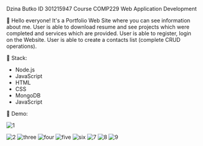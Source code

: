 Dzina Butko ID 301215947 Course COMP229 Web Application Development

🙂 Hello everyone! It's a Portfolio Web Site where you can see information about me. User is able to download resume and see projects which were completed and services which are provided. User is able to register, login on the Website. User is able to create a contacts list (complete CRUD operations).

🚀 Stack:

- Node.js
- JavaScript
- HTML
- CSS
- MongoDB
- JavaScript


💎 Demo:

![1](https://user-images.githubusercontent.com/97703238/166554908-d72a6542-2f80-43ba-8717-c07f1279066f.jpg)

![2](https://user-images.githubusercontent.com/97703238/166555047-5bf4f97b-1ed8-47ac-8d21-bf2c7bf80545.jpg)
![three](https://user-images.githubusercontent.com/97703238/166554442-fb389f46-c6b5-4d95-8191-17075e035d44.jpg)
![four](https://user-images.githubusercontent.com/97703238/166554457-f70d37db-ff73-42ab-994d-915604fe9f32.jpg)
![five](https://user-images.githubusercontent.com/97703238/166554472-2837a2b8-7ed9-4280-808a-afe6514ba17d.jpg)
![six](https://user-images.githubusercontent.com/97703238/166554494-ee1b67ac-c977-4470-ba3b-b2ed27df0d0c.jpg)
![7](https://user-images.githubusercontent.com/97703238/166554505-d7bb57a4-5d7d-4caf-b08c-1b26d0bece50.jpg)
![8](https://user-images.githubusercontent.com/97703238/166554510-c66f9e36-c782-488e-9d85-2b959fa7dead.jpg)
![9](https://user-images.githubusercontent.com/97703238/166554520-0605e0f8-4a0e-44f0-bfa5-371ecf39fa40.jpg)
